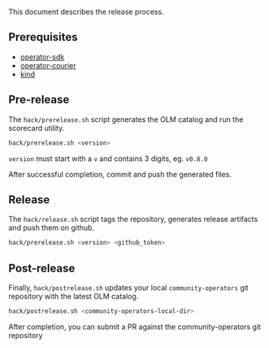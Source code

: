 This document describes the release process.


## Prerequisites

- [operator-sdk](https://github.com/operator-framework/operator-sdk)
- [operator-courier](https://github.com/operator-framework/operator-courier)
- [kind](https://github.com/kubernetes-sigs/kind)

## Pre-release

The `hack/prerelease.sh` script generates the OLM catalog and run the scorecard utility.

```sh
hack/prerelease.sh <version>
```

`version` must start with a `v` and contains 3 digits, eg. `v0.8.0`

After successful completion, commit and push the generated files.

## Release

The `hack/release.sh` script tags the repository, generates release artifacts and push them on github.

```sh
hack/prerelease.sh <version> <github_token>
```

## Post-release

Finally, `hack/postrelease.sh` updates your local `community-operators` git repository with the latest
OLM catalog.

```sh
hack/postrelease.sh <community-operators-local-dir>
```

After completion, you can submit a PR against the community-operators git repository
